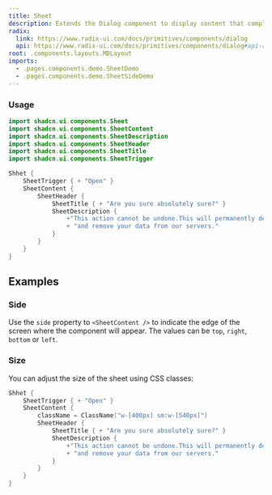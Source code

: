 ```yaml
---
title: Sheet
description: Extends the Dialog component to display content that complements the main content of the screen.
radix:
  link: https://www.radix-ui.com/docs/primitives/components/dialog
  api: https://www.radix-ui.com/docs/primitives/components/dialog#api-reference
root: .components.layouts.MDLayout
imports:
  - .pages.components.demo.SheetDemo
  - .pages.components.demo.SheetSideDemo
---
```


<ComponentPreview component="SheetDemo {}" file="SheetDemo" />

### Usage

```kotlin
import shadcn.ui.components.Sheet
import shadcn.ui.components.SheetContent
import shadcn.ui.components.SheetDescription
import shadcn.ui.components.SheetHeader
import shadcn.ui.components.SheetTitle
import shadcn.ui.components.SheetTrigger
```

```kotlin
Shhet {
    SheetTrigger { + "Open" }
    SheetContent {
        SheetHeader {
            SheetTitle { + "Are you sure absolutely sure?" }
            SheetDescription {
                +"This action cannot be undone.This will permanently delete your account"
                + "and remove your data from our servers."
            }
        }
    }
}
```

## Examples

### Side

Use the `side` property to `<SheetContent />` to indicate the edge of the screen where the component will appear. The values can be `top`, `right`, `bottom` or `left`.

<ComponentPreview component="SheetSideDemo {}" file="SheetSideDemo" />

### Size

You can adjust the size of the sheet using CSS classes:

```kotlin {4}
Shhet {
    SheetTrigger { + "Open" }
    SheetContent {
        className = ClassName("w-[400px] sm:w-[540px]")
        SheetHeader {
            SheetTitle { + "Are you sure absolutely sure?" }
            SheetDescription {
                +"This action cannot be undone.This will permanently delete your account"
                + "and remove your data from our servers."
            }
        }
    }
}
```
